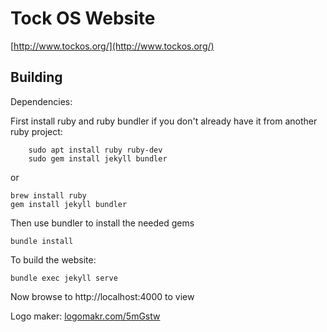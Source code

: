 # Tock OS Website

[http://www.tockos.org/](http://www.tockos.org/)


## Building

Dependencies:

First install ruby and ruby bundler if you don't already have it from another ruby project:

        sudo apt install ruby ruby-dev
        sudo gem install jekyll bundler
	
or
	
	brew install ruby
	gem install jekyll bundler
	
Then use bundler to install the needed gems

	bundle install

To build the website:

	bundle exec jekyll serve

Now browse to http://localhost:4000 to view

Logo maker: [logomakr.com/5mGstw](http://logomakr.com/5mGstw)
